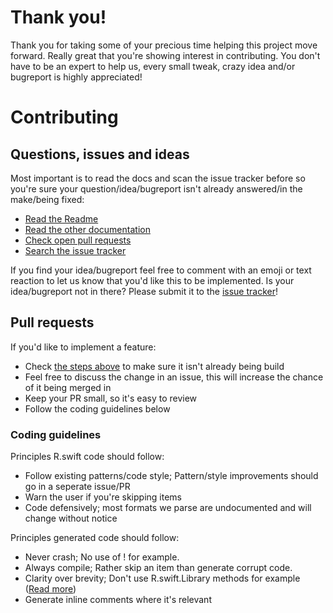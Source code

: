 # Thank you!

Thank you for taking some of your precious time helping this project move forward. Really great that you're showing interest in contributing. You don't have to be an expert to help us, every small tweak, crazy idea and/or bugreport is highly appreciated!

# Contributing

## Questions, issues and ideas

Most important is to read the docs and scan the issue tracker before so you're sure your question/idea/bugreport isn't already answered/in the make/being fixed:

- [Read the Readme](https://github.com/mac-cain13/R.swift/blob/master/Readme.md)
- [Read the other documentation](https://github.com/mac-cain13/R.swift/tree/master/Documentation)
- [Check open pull requests](https://github.com/mac-cain13/R.swift/pulls)
- [Search the issue tracker](https://github.com/mac-cain13/R.swift/issues)

If you find your idea/bugreport feel free to comment with an emoji or text reaction to let us know that you'd like this to be implemented. Is your idea/bugreport not in there? Please submit it to the [issue tracker](https://github.com/mac-cain13/R.swift/issues)!

## Pull requests

If you'd like to implement a feature:

- Check [the steps above](#questions-issues-and-ideas) to make sure it isn't already being build
- Feel free to discuss the change in an issue, this will increase the chance of it being merged in
- Keep your PR small, so it's easy to review
- Follow the coding guidelines below

### Coding guidelines

Principles R.swift code should follow:

- Follow existing patterns/code style; Pattern/style improvements should go in a seperate issue/PR
- Warn the user if you're skipping items
- Code defensively; most formats we parse are undocumented and will change without notice

Principles generated code should follow:

- Never crash; No use of ! for example.
- Always compile; Rather skip an item than generate corrupt code.
- Clarity over brevity; Don't use R.swift.Library methods for example ([Read more](https://github.com/mac-cain13/R.swift/issues/177))
- Generate inline comments where it's relevant
